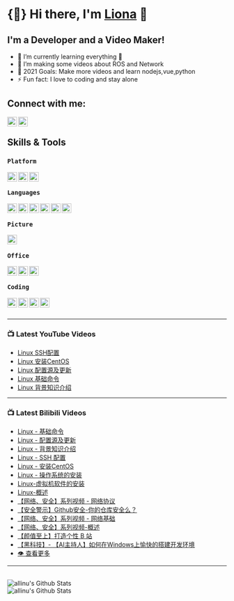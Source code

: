 # {🌼} Hi there, I'm [Liona][website] 👋

## I'm a Developer and a Video Maker!

- 🌱 I’m currently learning everything 🤣
- 👯 I’m making some videos about ROS and Network
- 🥅 2021 Goals: Make more videos and learn nodejs,vue,python
- ⚡ Fun fact: I love to coding and stay alone

## Connect with me:

[<img align="left" alt="Liona | Github" width="22px" src="https://cdn.jsdelivr.net/npm/simple-icons@v3/icons/github.svg" />][website]


[<img align="left" alt="Liona | Bilibili" width="22px" src="https://cdn.jsdelivr.net/npm/simple-icons@3.4.0/icons/bilibili.svg" />][bilibili]

<br />

## Skills & Tools

### `Platform`

<img align="left" alt="linux" width="22px" src="https://cdn.jsdelivr.net/npm/simple-icons@3.4.0/icons/linux.svg" />
<img align="left" alt="Mac" width="22px" src="https://cdn.jsdelivr.net/npm/simple-icons@3.4.0/icons/apple.svg" />
<img align="left" alt="windows" width="22px" src="https://cdn.jsdelivr.net/npm/simple-icons@3.4.0/icons/windows.svg" />

<br />


### `Languages`

<img align="left" alt="markdown" width="22px" src="https://cdn.jsdelivr.net/npm/simple-icons@3.4.0/icons/markdown.svg" />
<img align="left" alt="python" width="22px" src="https://cdn.jsdelivr.net/npm/simple-icons@3.4.0/icons/python.svg" />
<img align="left" alt="docker" width="22px" src="https://cdn.jsdelivr.net/npm/simple-icons@3.4.0/icons/docker.svg" />
<img align="left" alt="html" width="22px" src="https://cdn.jsdelivr.net/npm/simple-icons@3.4.0/icons/html5.svg" />
<img align="left" alt="css" width="22px" src="https://cdn.jsdelivr.net/npm/simple-icons@3.4.0/icons/css3.svg" />
<img align="left" alt="js" width="22px" src="https://cdn.jsdelivr.net/npm/simple-icons@3.4.0/icons/javascript.svg" />


<br />

### `Picture`

<img align="left" alt="ps" width="22px" src="https://cdn.jsdelivr.net/npm/simple-icons@3.4.0/icons/adobephotoshop.svg" />

<br />

### `Office`

<img align="left" alt="word" width="22px" src="https://cdn.jsdelivr.net/npm/simple-icons@3.4.0/icons/microsoftword.svg" />
<img align="left" alt="excel" width="22px" src="https://cdn.jsdelivr.net/npm/simple-icons@3.4.0/icons/microsoftexcel.svg" />
<img align="left" alt="ppt" width="22px" src="https://cdn.jsdelivr.net/npm/simple-icons@3.4.0/icons/microsoftpowerpoint.svg" />

<br />

###  `Coding`

<img align="left" alt="code" width="22px" src="https://cdn.jsdelivr.net/npm/simple-icons@3.4.0/icons/visualstudiocode.svg" />
<img align="left" alt="code" width="22px" src="https://cdn.jsdelivr.net/npm/simple-icons@3.4.0/icons/sublimetext.svg" />
<img align="left" alt="code" width="22px" src="https://cdn.jsdelivr.net/npm/simple-icons@3.4.0/icons/pycharm.svg" />
<img align="left" alt="code" width="22px" src="https://cdn.jsdelivr.net/npm/simple-icons@3.4.0/icons/vim.svg" />

<br />
<br />

---

### 📺 Latest YouTube Videos
<!-- YOUTUBE:START -->
- [Linux SSH配置](https://www.youtube.com/watch?v=3teN40xe8Lc)
- [Linux 安装CentOS](https://www.youtube.com/watch?v=duOlCaLglUQ)
- [Linux 配置源及更新](https://www.youtube.com/watch?v=cqNhvVPeuNU)
- [Linux 基础命令](https://www.youtube.com/watch?v=2r3ea5IEzG8)
- [Linux 背景知识介绍](https://www.youtube.com/watch?v=bzkJUP5jZQo)
<!-- YOUTUBE:END -->

---

### 📺 Latest Bilibili Videos
<!-- BILIBILI:START -->
- [Linux - 基础命令](https://www.bilibili.com/video/BV1xA411Y7dT)
- [Linux - 配置源及更新](https://www.bilibili.com/video/BV1ch411d7fP)
- [Linux - 背景知识介绍](https://www.bilibili.com/video/BV1f54y1v77s)
- [Linux - SSH 配置](https://www.bilibili.com/video/BV1xC4y1b7uh)
- [Linux - 安装CentOS](https://www.bilibili.com/video/BV1ZD4y1m7jb)
- [Linux - 操作系统的安装](https://www.bilibili.com/video/BV1iK411J7fb)
- [Linux-虚拟机软件的安装](https://www.bilibili.com/video/BV1Zp4y1i7xo)
- [Linux-概述](https://www.bilibili.com/video/BV1a54y1q7fh)
- [【网络、安全】系列视频 - 网络协议](https://www.bilibili.com/video/BV1DZ4y1u7ti)
- [【安全警示】Github安全-你的仓库安全么？](https://www.bilibili.com/video/BV1Vt4y1X7NF)
- [【网络、安全】系列视频 - 网络基础](https://www.bilibili.com/video/BV1n5411a7fJ)
- [【网络、安全】系列视频-概述](https://www.bilibili.com/video/BV1i54y1v7WQ)
- [【颜值至上】打造个性 B 站](https://www.bilibili.com/video/BV1ff4y1m7CY)
- [【黑科技】- 【AI主持人】如何在Windows上愉快的搭建开发环境](https://www.bilibili.com/video/BV1Mz41187rF)
- [ 👁 查看更多](https://space.bilibili.com/226944104)
<!-- BILIBILI:END -->

---
<br />

<img align="left" alt="allinu's Github Stats" src="https://github-readme-stats.vercel.app/api?username=allinu&show_icons=true&hide_border=true" />

<br/>

<img align="left" alt="allinu's Github Stats" src="https://github-readme-stats.vercel.app/api/top-langs/?username=allinu&hide_border=true&layout=compact" />



[website]: https://allinu.github.io/
[bilibili]: https://space.bilibili.com/226944104
